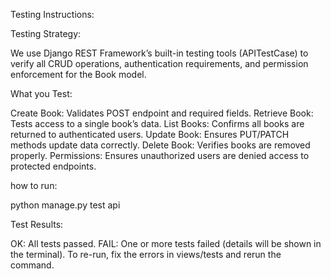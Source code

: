 Testing Instructions:

Testing Strategy:

We use Django REST Framework’s built-in testing tools (APITestCase) to verify all CRUD operations, authentication requirements, and permission enforcement for the Book model.

What you Test:

Create Book: Validates POST endpoint and required fields.
Retrieve Book: Tests access to a single book’s data.
List Books: Confirms all books are returned to authenticated users.
Update Book: Ensures PUT/PATCH methods update data correctly.
Delete Book: Verifies books are removed properly.
Permissions: Ensures unauthorized users are denied access to protected endpoints.

how to run:

python manage.py test api

Test Results:

OK: All tests passed.
FAIL: One or more tests failed (details will be shown in the terminal).
To re-run, fix the errors in views/tests and rerun the command.

